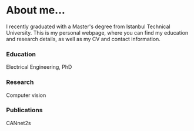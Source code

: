 # About me...
I recently graduated with a Master's degree from Istanbul Technical University. This is my personal webpage, where you can find my education and research details, as well as my CV and contact information.

### Education
Electrical Engineering, PhD

### Research
Computer vision

### Publications
CANnet2s

